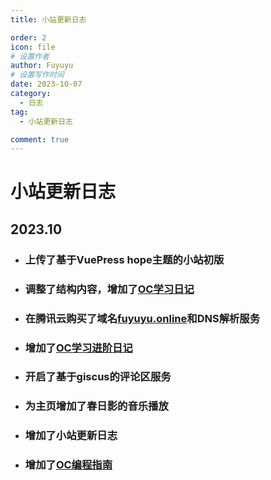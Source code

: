 ```yaml
---
title: 小站更新日志

order: 2
icon: file
# 设置作者
author: Fuyuyu
# 设置写作时间
date: 2023-10-07
category:
  - 日志
tag:
  - 小站更新日志

comment: true
---
```


# 小站更新日志

## 2023.10

- ### 上传了基于VuePress hope主题的小站初版

- ### 调整了结构内容，增加了[OC学习日记](Objective-C基础学习日记.md)

- ### 在腾讯云购买了域名[fuyuyu.online](https://fuyuyu.online)和DNS解析服务

- ### 增加了[OC学习进阶日记](站在巨人的肩膀上-IOS开发进阶日记.md)

- ### 开启了基于giscus的评论区服务

- ### 为主页增加了春日影的音乐播放

- ### 增加了小站更新日志

- ### 增加了[OC编程指南](OC编程指南.md)

  
